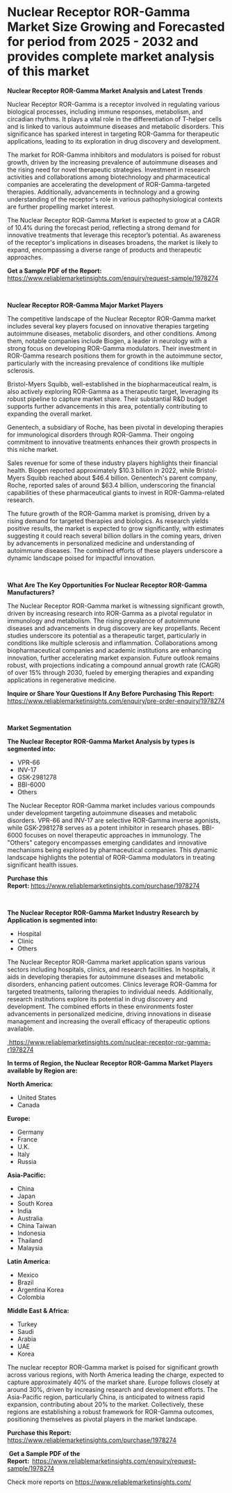 <p><h1>Nuclear Receptor ROR-Gamma Market Size Growing and Forecasted for period from 2025 - 2032 and provides complete market analysis of this market</h1></p><p><strong>Nuclear Receptor ROR-Gamma Market Analysis and Latest Trends</strong></p>
<p><p>Nuclear Receptor ROR-Gamma is a receptor involved in regulating various biological processes, including immune responses, metabolism, and circadian rhythms. It plays a vital role in the differentiation of T-helper cells and is linked to various autoimmune diseases and metabolic disorders. This significance has sparked interest in targeting ROR-Gamma for therapeutic applications, leading to its exploration in drug discovery and development.</p><p>The market for ROR-Gamma inhibitors and modulators is poised for robust growth, driven by the increasing prevalence of autoimmune diseases and the rising need for novel therapeutic strategies. Investment in research activities and collaborations among biotechnology and pharmaceutical companies are accelerating the development of ROR-Gamma-targeted therapies. Additionally, advancements in technology and a growing understanding of the receptor's role in various pathophysiological contexts are further propelling market interest.</p><p>The Nuclear Receptor ROR-Gamma Market is expected to grow at a CAGR of 10.4% during the forecast period, reflecting a strong demand for innovative treatments that leverage this receptor’s potential. As awareness of the receptor's implications in diseases broadens, the market is likely to expand, encompassing a diverse range of products and therapeutic approaches.</p></p>
<p><strong>Get a Sample PDF of the Report:&nbsp;</strong> <a href="https://www.reliablemarketinsights.com/enquiry/request-sample/1978274?utm_campaign=3193&utm_medium=2&utm_source=Github&utm_content=ia&utm_term=28032025&utm_id=nuclear-receptor-ror-gamma">https://www.reliablemarketinsights.com/enquiry/request-sample/1978274</a></p>
<p>&nbsp;</p>
<p><strong>Nuclear Receptor ROR-Gamma Major Market Players</strong></p>
<p><p>The competitive landscape of the Nuclear Receptor ROR-Gamma market includes several key players focused on innovative therapies targeting autoimmune diseases, metabolic disorders, and other conditions. Among them, notable companies include Biogen, a leader in neurology with a strong focus on developing ROR-Gamma modulators. Their investment in ROR-Gamma research positions them for growth in the autoimmune sector, particularly with the increasing prevalence of conditions like multiple sclerosis.</p><p>Bristol-Myers Squibb, well-established in the biopharmaceutical realm, is also actively exploring ROR-Gamma as a therapeutic target, leveraging its robust pipeline to capture market share. Their substantial R&D budget supports further advancements in this area, potentially contributing to expanding the overall market.</p><p>Genentech, a subsidiary of Roche, has been pivotal in developing therapies for immunological disorders through ROR-Gamma. Their ongoing commitment to innovative treatments enhances their growth prospects in this niche market.</p><p>Sales revenue for some of these industry players highlights their financial health. Biogen reported approximately $10.3 billion in 2022, while Bristol-Myers Squibb reached about $46.4 billion. Genentech's parent company, Roche, reported sales of around $63.4 billion, underscoring the financial capabilities of these pharmaceutical giants to invest in ROR-Gamma-related research.</p><p>The future growth of the ROR-Gamma market is promising, driven by a rising demand for targeted therapies and biologics. As research yields positive results, the market is expected to grow significantly, with estimates suggesting it could reach several billion dollars in the coming years, driven by advancements in personalized medicine and understanding of autoimmune diseases. The combined efforts of these players underscore a dynamic landscape poised for impactful innovation.</p></p>
<p>&nbsp;</p>
<p><strong>What Are The Key Opportunities For Nuclear Receptor ROR-Gamma Manufacturers?</strong></p>
<p><p>The Nuclear Receptor ROR-Gamma market is witnessing significant growth, driven by increasing research into ROR-Gamma as a pivotal regulator in immunology and metabolism. The rising prevalence of autoimmune diseases and advancements in drug discovery are key propellants. Recent studies underscore its potential as a therapeutic target, particularly in conditions like multiple sclerosis and inflammation. Collaborations among biopharmaceutical companies and academic institutions are enhancing innovation, further accelerating market expansion. Future outlook remains robust, with projections indicating a compound annual growth rate (CAGR) of over 15% through 2030, fueled by emerging therapies and expanding applications in regenerative medicine.</p></p>
<p><strong>Inquire or Share Your Questions If Any Before Purchasing This Report:</strong> <a href="https://www.reliablemarketinsights.com/enquiry/pre-order-enquiry/1978274?utm_campaign=3193&utm_medium=2&utm_source=Github&utm_content=ia&utm_term=28032025&utm_id=nuclear-receptor-ror-gamma">https://www.reliablemarketinsights.com/enquiry/pre-order-enquiry/1978274</a></p>
<p>&nbsp;</p>
<p><strong>Market Segmentation</strong></p>
<p><strong>The Nuclear Receptor ROR-Gamma Market Analysis by types is segmented into:</strong></p>
<p><ul><li>VPR-66</li><li>INV-17</li><li>GSK-2981278</li><li>BBI-6000</li><li>Others</li></ul></p>
<p><p>The Nuclear Receptor ROR-Gamma market includes various compounds under development targeting autoimmune diseases and metabolic disorders. VPR-66 and INV-17 are selective ROR-Gamma inverse agonists, while GSK-2981278 serves as a potent inhibitor in research phases. BBI-6000 focuses on novel therapeutic approaches in immunology. The "Others" category encompasses emerging candidates and innovative mechanisms being explored by pharmaceutical companies. This dynamic landscape highlights the potential of ROR-Gamma modulators in treating significant health issues.</p></p>
<p><strong>Purchase this Report:&nbsp;</strong><a href="https://www.reliablemarketinsights.com/purchase/1978274?utm_campaign=3193&utm_medium=2&utm_source=Github&utm_content=ia&utm_term=28032025&utm_id=nuclear-receptor-ror-gamma">https://www.reliablemarketinsights.com/purchase/1978274</a></p>
<p>&nbsp;</p>
<p><strong>The Nuclear Receptor ROR-Gamma Market Industry Research by Application is segmented into:</strong></p>
<p><ul><li>Hospital</li><li>Clinic</li><li>Others</li></ul></p>
<p><p>The Nuclear Receptor ROR-Gamma market application spans various sectors including hospitals, clinics, and research facilities. In hospitals, it aids in developing therapies for autoimmune diseases and metabolic disorders, enhancing patient outcomes. Clinics leverage ROR-Gamma for targeted treatments, tailoring therapies to individual needs. Additionally, research institutions explore its potential in drug discovery and development. The combined efforts in these environments foster advancements in personalized medicine, driving innovations in disease management and increasing the overall efficacy of therapeutic options available.</p></p>
<p><a href="https://www.reliablemarketinsights.com/nuclear-receptor-ror-gamma-r1978274?utm_campaign=3193&utm_medium=2&utm_source=Github&utm_content=ia&utm_term=28032025&utm_id=nuclear-receptor-ror-gamma">&nbsp;https://www.reliablemarketinsights.com/nuclear-receptor-ror-gamma-r1978274</a></p>
<p><strong>In terms of Region, the Nuclear Receptor ROR-Gamma Market Players available by Region are:</strong></p>
<p>
    <p> <strong> North America: </strong>
        <ul>
            <li>United States</li>
            <li>Canada</li>
        </ul>
        </p> 
    <p> <strong> Europe: </strong>
        <ul>
            <li>Germany</li>
            <li>France</li>
            <li>U.K.</li>
            <li>Italy</li>
            <li>Russia</li>
        </ul>
        </p> 
    <p> <strong> Asia-Pacific: </strong>
        <ul>
            <li>China</li>
            <li>Japan</li>
            <li>South Korea</li>
            <li>India</li>
            <li>Australia</li>
            <li>China Taiwan</li>
            <li>Indonesia</li>
            <li>Thailand</li>
            <li>Malaysia</li>
        </ul>
        </p> 
    <p> <strong> Latin America: </strong>
        <ul>
            <li>Mexico</li>
            <li>Brazil</li>
            <li>Argentina Korea</li>
            <li>Colombia</li>
        </ul>
        </p> 
    <p> <strong> Middle East & Africa: </strong>
        <ul>
            <li>Turkey</li>
            <li>Saudi</li>
            <li>Arabia</li>
            <li>UAE</li>
            <li>Korea</li>
        </ul>
    </p>
    </p>
<p><p>The nuclear receptor ROR-Gamma market is poised for significant growth across various regions, with North America leading the charge, expected to capture approximately 40% of the market share. Europe follows closely at around 30%, driven by increasing research and development efforts. The Asia-Pacific region, particularly China, is anticipated to witness rapid expansion, contributing about 20% to the market. Collectively, these regions are establishing a robust framework for ROR-Gamma outcomes, positioning themselves as pivotal players in the market landscape.</p></p>
<p><strong>Purchase this Report: </strong><a href="https://www.reliablemarketinsights.com/purchase/1978274?utm_campaign=3193&utm_medium=2&utm_source=Github&utm_content=ia&utm_term=28032025&utm_id=nuclear-receptor-ror-gamma">https://www.reliablemarketinsights.com/purchase/1978274</a></p>
<p>&nbsp;<strong>Get a Sample PDF of the Report:&nbsp;&nbsp;</strong><a href="https://www.reliablemarketinsights.com/enquiry/request-sample/1978274?utm_campaign=3193&utm_medium=2&utm_source=Github&utm_content=ia&utm_term=28032025&utm_id=nuclear-receptor-ror-gamma">https://www.reliablemarketinsights.com/enquiry/request-sample/1978274</a></p>
<p><strong></strong></p>
<p>Check more reports on <a href="https://www.reliablemarketinsights.com/?utm_campaign=3193&utm_medium=2&utm_source=Github&utm_content=ia&utm_term=28032025&utm_id=nuclear-receptor-ror-gamma">https://www.reliablemarketinsights.com/</a></p>